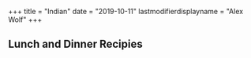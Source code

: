 +++
title = "Indian"
date = "2019-10-11"
lastmodifierdisplayname = "Alex Wolf"
+++

## Lunch and Dinner Recipies

